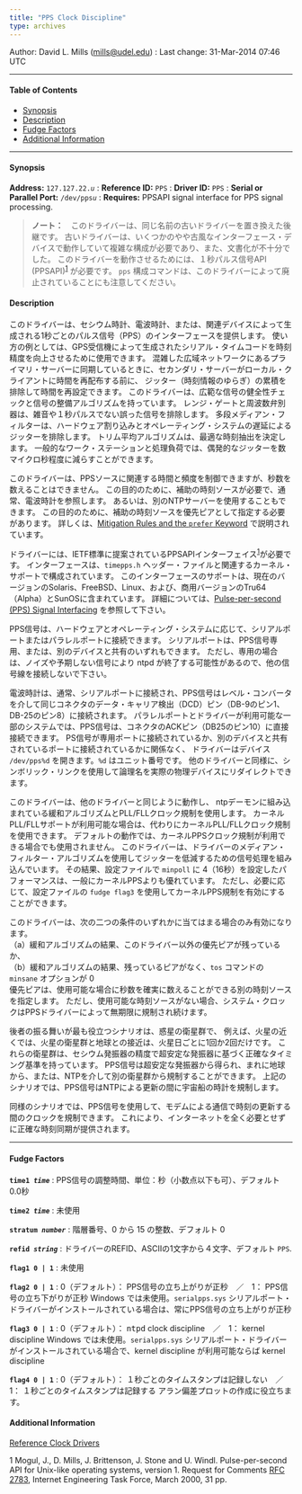 ```yaml
---
title: "PPS Clock Discipline"
type: archives
---
```


Author: David L. Mills (mills@udel.edu)
: Last change: 31-Mar-2014 07:46 UTC

* * *

#### Table of Contents

*   [Synopsis](/documentation/drivers/driver22/#synopsis)
*   [Description](/documentation/drivers/driver22/#description)
*   [Fudge Factors](/documentation/drivers/driver22/#fudge-factors)
*   [Additional Information](/documentation/drivers/driver22/#additional-information)

* * *

#### Synopsis

**Address:** <code>127.127.22._u_</code>
: **Reference ID:** `PPS`
: **Driver ID:** `PPS`
: **Serial or Parallel Port:** <code>/dev/pps*u*</code>
: **Requires:** PPSAPI signal interface for PPS signal processing.

> **ノート：**　このドライバーは、同じ名前の古いドライバーを置き換えた後継です。 古いドライバーは、いくつかのやや古風なインターフェース・デバイスで動作していて複雑な構成が必要であり、また、文書化が不十分でした。
このドライバーを動作させるためには、１秒パルス信号API (PPSAPI)<sup>[1](#myfootnote1)</sup> が必要です。 `pps` 構成コマンドは、このドライバーによって廃止されていることにも注意してください。


#### Description

このドライバーは、セシウム時計、電波時計、または、関連デバイスによって生成される1秒ごとのパルス信号（PPS）のインターフェースを提供します。 使い方の例としては、GPS受信機によって生成されたシリアル・タイムコードを時刻精度を向上させるために使用できます。 混雑した広域ネットワークにあるプライマリ・サーバーに同期しているときに、セカンダリ・サーバーがローカル・クライアントに時間を再配布する前に、 ジッター（時刻情報のゆらぎ）の累積を排除して時間を再設定できます。 このドライバーは、広範な信号の健全性チェックと信号の整備アルゴリズムを持っています。
レンジ・ゲートと周波数弁別器は、雑音や１秒パルスでない誤った信号を排除します。 多段メディアン・フィルターは、ハードウェア割り込みとオペレーティング・システムの遅延によるジッターを排除します。  トリム平均アルゴリズムは、最適な時刻抽出を決定します。 一般的なワーク・ステーションと処理負荷では、偶発的なジッターを数マイクロ秒程度に減らすことができます。

このドライバーは、PPSソースに関連する時間と頻度を制御できますが、秒数を数えることはできません。 この目的のために、補助の時刻ソースが必要で、通常、電波時計を参照します。 あるいは、別のNTPサーバーを使用することもできます。
この目的のために、補助の時刻ソースを優先ピアとして指定する必要があります。 詳しくは、[Mitigation Rules and the `prefer` Keyword](/documentation/4.2.8-series/prefer) で説明されています。

ドライバーには、IETF標準に提案されているPPSAPIインターフェイス<sup>[1](#myfootnote1)</sup>が必要です。 インターフェースは、`timepps.h` ヘッダー・ファイルと関連するカーネル・サポートで構成されています。 
このインターフェースのサポートは、現在のバージョンのSolaris、FreeBSD、Linux、および、商用バージョンのTru64（Alpha）とSunOSに含まれています。 詳細については、[Pulse-per-second (PPS) Signal Interfacing](/documentation/4.2.8-series/pps) を参照して下さい。 

PPS信号は、ハードウェアとオペレーティング・システムに応じて、シリアルポートまたはパラレルポートに接続できます。 シリアルポートは、PPS信号専用、または、別のデバイスと共有のいずれもできます。
ただし、専用の場合は、ノイズや予期しない信号により ntpd が終了する可能性があるので、他の信号線を接続しないで下さい。

電波時計は、通常、シリアルポートに接続され、PPS信号はレベル・コンバータを介して同じコネクタのデータ・キャリア検出（DCD）ピン（DB-9のピン1、DB-25のピン8）に接続されます。 パラレルポートとドライバーが利用可能な一部のシステムでは、PPS信号は、コネクタのACKピン（DB25のピン10）に直接接続できます。 PS信号が専用ポートに接続されているか、別のデバイスと共有されているポートに接続されているかに関係なく、
ドライバーはデバイス `/dev/pps%d` を開きます。`%d` はユニット番号です。 他のドライバーと同様に、シンボリック・リンクを使用して論理名を実際の物理デバイスにリダイレクトできます。

このドライバーは、他のドライバーと同じように動作し、 ntpデーモンに組み込まれている緩和アルゴリズムとPLL/FLLクロック規制を使用します。 カーネルPLL/FLLサポートが利用可能な場合は、代わりにカーネルPLL/FLLクロック規制を使用できます。
デフォルトの動作では、カーネルPPSクロック規制が利用できる場合でも使用されません。 このドライバーは、ドライバーのメディアン・フィルター・アルゴリズムを使用してジッターを低減するための信号処理を組み込んでいます。
その結果、設定ファイルで `minpoll` に 4（16秒）を設定したパフォーマンスは、一般にカーネルPPSよりも優れています。 ただし、必要に応じて、設定ファイルの `fudge flag3` を使用してカーネルPPS規制を有効にすることができます。

このドライバーは、次の二つの条件のいずれかに当てはまる場合のみ有効になります。<br>
（a）緩和アルゴリズムの結果、このドライバー以外の優先ピアが残っているか、<br>
（b）緩和アルゴリズムの結果、残っているピアがなく、`tos` コマンドの `minsane` オプションが 0<br>
優先ピアは、使用可能な場合に秒数を確実に数えることができる別の時刻ソースを指定します。 ただし、使用可能な時刻ソースがない場合、システム・クロックはPPSドライバーによって無期限に規制され続けます。

後者の振る舞いが最も役立つシナリオは、惑星の衛星群で、 例えば、火星の近くでは、火星の衛星群と地球との接近は、火星日ごとに1回か2回だけです。 これらの衛星群は、セシウム発振器の精度で超安定な発振器に基づく正確なタイミング基準を持っています。 PPS信号は超安定な発振器から得られ、まれに地球から、または、NTPを介して別の衛星群から規制することができます。 
上記のシナリオでは、PPS信号はNTPによる更新の間に宇宙船の時計を規制します。

同様のシナリオでは、PPS信号を使用して、モデムによる通信で時刻の更新する間のクロックを規制できます。 これにより、インターネットを全く必要とせずに正確な時刻同期が提供されます。

* * *

#### Fudge Factors

<code>**time1 _time_**</code>
: PPS信号の調整時間、単位：秒（小数点以下も可）、デフォルト 0.0秒

<code>**time2 _time_**</code>
: 未使用

<code>**stratum _number_**</code>
: 階層番号、0 から 15 の整数、デフォルト 0

<code>**refid _string_**</code>
: ドライバーのREFID、ASCIIの1文字から４文字、デフォルト `PPS`.

<code>**flag1 0 | 1**</code>
: 未使用

<code>**flag2 0 | 1**</code>
: 0（デフォルト）： PPS信号の立ち上がりが正秒　／　1： PPS信号の立ち下がりが正秒 Windows では未使用。`serialpps.sys` シリアルポート・ドライバーがインストールされている場合は、常にPPS信号の立ち上がりが正秒

<code>**flag3 0 | 1**</code>
: 0（デフォルト）： <tt>ntpd</tt> clock discipline　／　1： kernel discipline Windows では未使用。`serialpps.sys` シリアルポート・ドライバーがインストールされている場合で、kernel discipline が利用可能ならば kernel discipline

<code>**flag4 0 | 1**</code>
: 0（デフォルト）： １秒ごとのタイムスタンプは記録しない　／　1： １秒ごとのタイムスタンプは記録する  アラン偏差プロットの作成に役立ちます。

#### Additional Information

[Reference Clock Drivers](/documentation/4.2.8-series/refclock)

<a name="myfootnote1">1</a>  Mogul, J., D. Mills, J. Brittenson, J. Stone and U. Windl. Pulse-per-second API for Unix-like operating systems, version 1. Request for Comments [RFC 2783](/reflib/rfc/rfc2783.txt), Internet Engineering Task Force, March 2000, 31 pp.
